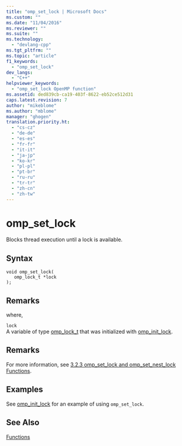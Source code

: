 ```yaml
---
title: "omp_set_lock | Microsoft Docs"
ms.custom: ""
ms.date: "11/04/2016"
ms.reviewer: ""
ms.suite: ""
ms.technology: 
  - "devlang-cpp"
ms.tgt_pltfrm: ""
ms.topic: "article"
f1_keywords: 
  - "omp_set_lock"
dev_langs: 
  - "C++"
helpviewer_keywords: 
  - "omp_set_lock OpenMP function"
ms.assetid: ded839cb-ca19-403f-8622-eb52ce512d31
caps.latest.revision: 7
author: "mikeblome"
ms.author: "mblome"
manager: "ghogen"
translation.priority.ht: 
  - "cs-cz"
  - "de-de"
  - "es-es"
  - "fr-fr"
  - "it-it"
  - "ja-jp"
  - "ko-kr"
  - "pl-pl"
  - "pt-br"
  - "ru-ru"
  - "tr-tr"
  - "zh-cn"
  - "zh-tw"
---
```

# omp_set_lock
Blocks thread execution until a lock is available.  
  
## Syntax  
  
```  
void omp_set_lock(  
   omp_lock_t *lock  
);  
```  
  
## Remarks  
 where,  
  
 `lock`  
 A variable of type [omp_lock_t](../../../parallel/openmp/reference/omp-lock-t.md) that was initialized with [omp_init_lock](../../../parallel/openmp/reference/omp-init-lock.md).  
  
## Remarks  
 For more information, see [3.2.3 omp_set_lock and omp_set_nest_lock Functions](../../../parallel/openmp/3-2-3-omp-set-lock-and-omp-set-nest-lock-functions.md).  
  
## Examples  
 See [omp_init_lock](../../../parallel/openmp/reference/omp-init-lock.md) for an example of using `omp_set_lock`.  
  
## See Also  
 [Functions](../../../parallel/openmp/reference/openmp-functions.md)